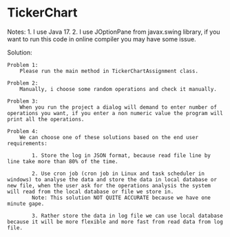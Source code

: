 # TickerChart
 
Notes:
	1. I use Java 17.
	2. I use JOptionPane from javax.swing library, if you want to run this code in online compiler you may have some issue.
	
Solution:
	
	Problem 1:
		Please run the main method in TickerChartAssignment class.
		
	Problem 2:
		Manually, i choose some random operations and check it manually.
		
	Problem 3:
		When you run the project a dialog will demand to enter number of operations you want, if you enter a non numeric value the program will print all the operations.
		
	Problem 4:
		We can choose one of these solutions based on the end user requirements: 

			1. Store the log in JSON format, because read file line by line take more than 80% of the time. 

			2. Use cron job (cron job in Linux and task scheduler in windows) to analyse the data and store the data in local database or new file, when the user ask for the operations analysis the system will read from the local database or file we store in.
			Note: This solution NOT QUITE ACCURATE because we have one minute gape.
			
			3. Rather store the data in log file we can use local database because it will be more flexible and more fast from read data from log file.
